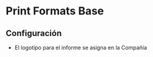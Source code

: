 Print Formats Base
==================

Configuración
-------------

- El logotipo para el informe se asigna en la Compañía
